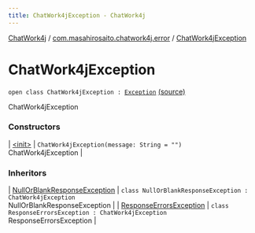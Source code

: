 ```yaml
---
title: ChatWork4jException - ChatWork4j
---
```


[ChatWork4j](../../index.md) / [com.masahirosaito.chatwork4j.error](../index.md) / [ChatWork4jException](.)

# ChatWork4jException

`open class ChatWork4jException : `[`Exception`](http://docs.oracle.com/javase/6/docs/api/java/lang/Exception.html) [(source)](https://github.com/MasahiroSaito/ChatWork4j/tree/master/src/main/kotlin/com/masahirosaito/chatwork4j/error/ChatWork4jException.kt#L8)

ChatWork4jException

### Constructors

| [&lt;init&gt;](-init-.md) | `ChatWork4jException(message: String = "")`<br>ChatWork4jException |

### Inheritors

| [NullOrBlankResponseException](../-null-or-blank-response-exception/index.md) | `class NullOrBlankResponseException : ChatWork4jException`<br>NullOrBlankResponseException |
| [ResponseErrorsException](../-response-errors-exception/index.md) | `class ResponseErrorsException : ChatWork4jException`<br>ResponseErrorsException |

